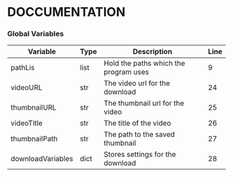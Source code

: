 # DOCCUMENTATION

### Global Variables
| Variable  | Type | Description | Line |
| ----------| -----| ----------- | ---- |
| pathLis  | list | Hold the paths which the program uses | 9 |
| videoURL | str | The video url for the download | 24 |
| thumbnailURL | str | The thumbnail url for the video | 25 |
| videoTitle | str | The title of the video | 26 |
| thumbnailPath | str | The path to the saved thumbnail | 27 |
| downloadVariables | dict | Stores settings for the download | 28 |
